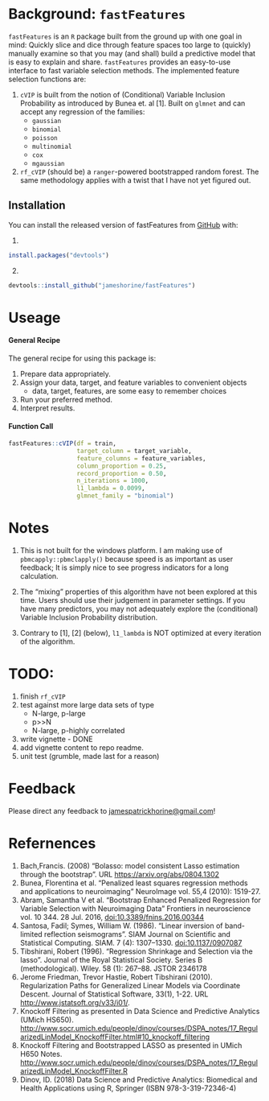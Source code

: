 
<!-- README.md is generated from README.Rmd. Please edit that file -->

# Background: `fastFeatures`

`fastFeatures` is an `R` package built from the ground up with one goal
in mind: Quickly slice and dice through feature spaces too large to
(quickly) manually examine so that you may (and shall) build a
predictive model that is easy to explain and share. `fastFeatures`
provides an easy-to-use interface to fast variable selection methods.
The implemented feature selection functions are:

1.  `cVIP` is built from the notion of (Conditional) Variable Inclusion
    Probability as introduced by Bunea et. al \[1\]. Built on `glmnet`
    and can accept any regression of the families:
      - `gaussian`
      - `binomial`
      - `poisson`
      - `multinomial`
      - `cox`
      - `mgaussian`
2.  `rf_cVIP` (should be) a `ranger`-powered bootstrapped random forest.
    The same methodology applies with a twist that I have not yet
    figured out.

## Installation

You can install the released version of fastFeatures from
[GitHub](https://github.com/) with:

1.  
<!-- end list -->

``` r
install.packages("devtools")
```

2.  
<!-- end list -->

``` r
devtools::install_github("jameshorine/fastFeatures")
```

# Useage

#### General Recipe

The general recipe for using this package is:

1.  Prepare data appropriately.
2.  Assign your data, target, and feature variables to convenient
    objects
      - data, target, features, are some easy to remember choices
3.  Run your preferred method.
4.  Interpret results.

#### Function Call

``` r
fastFeatures::cVIP(df = train,
                   target_column = target_variable,
                   feature_columns = feature_variables,
                   column_proportion = 0.25,
                   record_proportion = 0.50,
                   n_iterations = 1000,
                   l1_lambda = 0.0099,
                   glmnet_family = "binomial")
```

# Notes

1.  This is not built for the windows platform. I am making use of
    `pbmcapply::pbmclapply()` because speed is as important as user
    feedback; It is simply nice to see progress indicators for a long
    calculation.

2.  The “mixing” properties of this algorithm have not been explored at
    this time. Users should use their judgement in parameter settings.
    If you have many predictors, you may not adequately explore the
    (conditional) Variable Inclusion Probability distribution.

3.  Contrary to \[1\], \[2\] (below), `l1_lambda` is NOT optimized at
    every iteration of the algorithm.

# TODO:

1.  finish `rf_cVIP`
2.  test against more large data sets of type
      - N-large, p-large
      - p\>\>N
      - N-large, p-highly correlated
3.  write vignette - DONE
4.  add vignette content to repo readme.
5.  unit test (grumble, made last for a reason)

# Feedback

Please direct any feedback to <jamespatrickhorine@gmail.com>\!

# Refernences

1.  Bach,Francis. (2008) “Bolasso: model consistent Lasso estimation
    through the bootstrap”. URL <https://arxiv.org/abs/0804.1302>
2.  Bunea, Florentina et al. “Penalized least squares regression methods
    and applications to neuroimaging” NeuroImage vol. 55,4 (2010):
    1519-27.
3.  Abram, Samantha V et al. “Bootstrap Enhanced Penalized Regression
    for Variable Selection with Neuroimaging Data” Frontiers in
    neuroscience vol. 10 344. 28 Jul. 2016,
    <doi:10.3389/fnins.2016.00344>
4.  Santosa, Fadil; Symes, William W. (1986). “Linear inversion of
    band-limited reflection seismograms”. SIAM Journal on Scientific and
    Statistical Computing. SIAM. 7 (4): 1307–1330. <doi:10.1137/0907087>
5.  Tibshirani, Robert (1996). “Regression Shrinkage and Selection via
    the lasso”. Journal of the Royal Statistical Society. Series B
    (methodological). Wiley. 58 (1): 267–88. JSTOR 2346178
6.  Jerome Friedman, Trevor Hastie, Robert Tibshirani (2010).
    Regularization Paths for Generalized Linear Models via Coordinate
    Descent. Journal of Statistical Software, 33(1), 1-22. URL
    <http://www.jstatsoft.org/v33/i01/>.
7.  Knockoff Filtering as presented in Data Science and Predictive
    Analytics (UMich HS650).
    <http://www.socr.umich.edu/people/dinov/courses/DSPA_notes/17_RegularizedLinModel_KnockoffFilter.html#10_knockoff_filtering>
8.  Knockoff Filtering and Bootstrapped LASSO as presented in UMich H650
    Notes.
    <http://www.socr.umich.edu/people/dinov/courses/DSPA_notes/17_RegularizedLinModel_KnockoffFilter.R>
9.  Dinov, ID. (2018) Data Science and Predictive Analytics: Biomedical
    and Health Applications using R, Springer (ISBN 978-3-319-72346-4)
